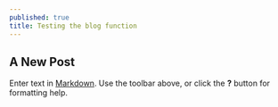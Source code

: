 ```yaml
---
published: true
title: Testing the blog function
---
```

## A New Post

Enter text in [Markdown](http://daringfireball.net/projects/markdown/). Use the toolbar above, or click the **?** button for formatting help.
